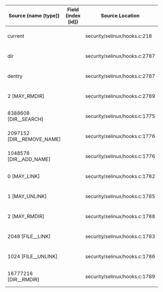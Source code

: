 | Source (name [type])       | Field (index [id]) | Source Location                 | Label at Source             |
|----------------------------|--------------------|---------------------------------|-----------------------------|
| current                    |                    | security/selinux/hooks.c:218    | subject, dynamic, external  |
| dir                        |                    | security/selinux/hooks.c:2787   | object, dynamic, input      |
| dentry                     |                    | security/selinux/hooks.c:2787   | object, dynamic, input      |
| 2 [MAY_RMDIR]              |                    | security/selinux/hooks.c:2789   | operation, static, mediator |
| 8388608 [DIR__SEARCH]      |                    | security/selinux/hooks.c:1775   | operation, static, mediator |
| 2097152 [DIR__REMOVE_NAME] |                    | security/selinux/hooks.c:1776   | operation, static, mediator |
| 1048576 [DIR__ADD_NAME]    |                    | security/selinux/hooks.c:1776   | operation, static, mediator |
| 0 [MAY_LINK]               |                    | security/selinux/hooks.c:1782   | operation, static, mediator |
| 1 [MAY_UNLINK]             |                    | security/selinux/hooks.c:1785   | operation, static, mediator |
| 2 [MAY_RMDIR]              |                    | security/selinux/hooks.c:1788   | operation, static, mediator |
| 2048 [FILE__LINK]          |                    | security/selinux/hooks.c:1783   | operation, static, mediator |
| 1024 [FILE__UNLINK]        |                    | security/selinux/hooks.c:1786   | operation, static, mediator |
| 16777216 [DIR__RMDIR]      |                    | security/selinux/hooks.c:1789   | operation, static, mediator |